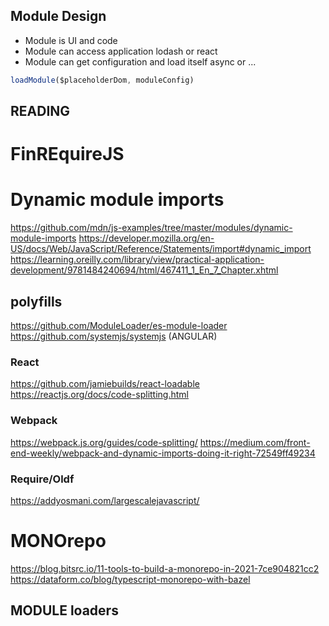 ## Module Design

- Module is UI and code
- Module can access application lodash or react
- Module can get configuration and load itself async or ...

```js
loadModule($placeholderDom, moduleConfig)

```


## READING
# FinREquireJS 





# Dynamic module imports
https://github.com/mdn/js-examples/tree/master/modules/dynamic-module-imports
https://developer.mozilla.org/en-US/docs/Web/JavaScript/Reference/Statements/import#dynamic_import
https://learning.oreilly.com/library/view/practical-application-development/9781484240694/html/467411_1_En_7_Chapter.xhtml


## polyfills
https://github.com/ModuleLoader/es-module-loader
https://github.com/systemjs/systemjs  (ANGULAR)



### React
https://github.com/jamiebuilds/react-loadable
https://reactjs.org/docs/code-splitting.html

### Webpack
https://webpack.js.org/guides/code-splitting/
https://medium.com/front-end-weekly/webpack-and-dynamic-imports-doing-it-right-72549ff49234

### Require/Oldf
https://addyosmani.com/largescalejavascript/


# MONOrepo
https://blog.bitsrc.io/11-tools-to-build-a-monorepo-in-2021-7ce904821cc2
https://dataform.co/blog/typescript-monorepo-with-bazel


## MODULE loaders